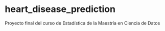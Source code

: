 # heart_disease_prediction
Proyecto final del curso de Estadística de la Maestría en Ciencia de Datos
